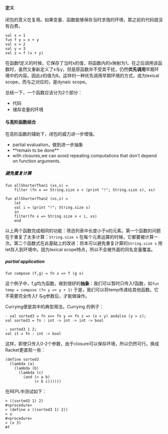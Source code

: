 #### 定义

闭包的意义在复用。如果变量、函数能够保存当时求值的环境，那之前的代码就没有白费。

```Racket
val x = 1
fun f y = x + y
val x = 2
val y = 3
val z = f (x + y)
```

在函数f定义的时候，它保存了当时x的值，将函数内的x映射为1。在之后调用该函数时，虽然又重新定义了x与y，但是原函数并不受其干扰，仍然**优先调用**早期环境中的内容。因此z的值为6。这样的一种优先调用早期环境的方式，成为lexical scope，而与之对应的，是dynaic scope。

总结一下，一个函数应该分为2个部分：

* 代码
* 储存变量的环境

#### 与高阶函数结合

在高阶函数的辅助下，闭包的威力进一步增强。

* partial evaluation，做到进一步抽象
* \*\*remain to be done\*\*
* with closures,we can avoid repeating computations that don't depend on function arguments.

##### 避免重复计算

```
fun allShorterThan1 (xs,s) = 
    filter (fn x => String.size x < (print "!"; String.size s), xs)

fun allShorterThan2 (xs,s) =
    let 
    val i = (print "!"; String.size s)
    in
    filter(fn x => String.size x < i, xs)
    end
```

以上两个函数完成相同的功能：筛选列表中长度小于s的元素。第一个函数的问题在于重复了太多计算：`String.size s`  在每个元素运算的时候，它都要被计算一次。第二个函数式在此基础上的改进：将本可以避免重复计算的`String.size s` 用let存入到环境中。因为lexical scope特点，所以不会被外面的同名变量覆盖。

##### partial application

```
fun compose (f,g) = fn x => f (g x)
```

这个例子中，f,g均为函数，做到很好的**抽象**：我们可以暂时只传入f函数，如`fun temp = compose (fn y => y + 1)` 于是，我们可以将temp传递给其他函数。它不需要完全传入f 与g参数后，才能做操作。

Currying便是其中的典型用法。Currying 的例子：

```ML
- val sorted3 = fn x=> fn y => fn z => (x > y) andalso (y > z);
val sorted3 = fn : int -> int -> int -> bool

- sorted3 1 2;
val it = fn : int -> bool
```

这样，即使只传入0-2个参数，由于closure可以保存环境，所以仍然可行。换成Racket更直观一些：

```
(define sorted3
  (lambda (a)
    (lambda (b)
      (lambda (c)
        (and (> a b)
             (> b c))))))
```

在REPL中测试如下：

```
> ((sorted3 1) 2)
#<procedure>
> (define x ((sorted3 1) 2))
> x
#<procedure>
> (x 3)
#f
```



